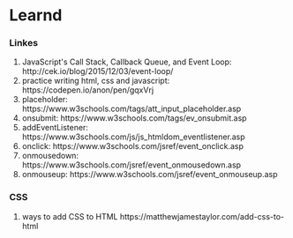  <h1>Learnd</h1> 
<h3>Linkes</h3>
<ol>
<li>JavaScript's Call Stack, Callback Queue, and Event Loop: http://cek.io/blog/2015/12/03/event-loop/ </li>
<li>practice writing html, css and javascript: https://codepen.io/anon/pen/gqxVrj</li>
<li>placeholder: https://www.w3schools.com/tags/att_input_placeholder.asp</li>
<li>onsubmit: https://www.w3schools.com/tags/ev_onsubmit.asp</li>
<li>addEventListener: https://www.w3schools.com/js/js_htmldom_eventlistener.asp</li>
<li>onclick: https://www.w3schools.com/jsref/event_onclick.asp</li>
<li>onmousedown: https://www.w3schools.com/jsref/event_onmousedown.asp</li>
<li>onmouseup: https://www.w3schools.com/jsref/event_onmouseup.asp</li>
</ol>

 <h3>CSS</h3>

<ol>
<li>ways to add CSS to HTML https://matthewjamestaylor.com/add-css-to-html</li>
